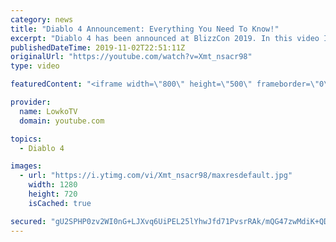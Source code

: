 ```yaml
---
category: news
title: "Diablo 4 Announcement: Everything You Need To Know!"
excerpt: "Diablo 4 has been announced at BlizzCon 2019. In this video I go over everything you need to know about this upcoming Blizzard Entertainment game."
publishedDateTime: 2019-11-02T22:51:11Z
originalUrl: "https://youtube.com/watch?v=Xmt_nsacr98"
type: video

featuredContent: "<iframe width=\"800\" height=\"500\" frameborder=\"0\" src=\"https://www.youtube.com/embed/Xmt_nsacr98\" allow=\"accelerometer; autoplay; encrypted-media; gyroscope; picture-in-picture\" allowfullscreen></iframe>"

provider:
  name: LowkoTV
  domain: youtube.com

topics:
  - Diablo 4

images:
  - url: "https://i.ytimg.com/vi/Xmt_nsacr98/maxresdefault.jpg"
    width: 1280
    height: 720
    isCached: true

secured: "gU2SPHP0zv2WI0nG+LJXvq6UiPEL25lYhwJfd71PvsrRAk/mQG47zwMdiK+QDdAEKLjYaaBqzjkrz2YKdtQNM6Pd0pJ4qMMPlRKOKLDEtxP9FBadcW6ioXBKS6JWiJFmGq7cXayaojci00A/TciTfL7A3ZzYn7HoC66cohHx4G5Q55j9/zxOMqstKB++vCINa3r95TFxorhL5QFtb7SYowTZNkP95CG+yWHUVQJrl1U7OxU3VVa76psacIP+cQX6T9hSNkkmWWmWmuFzr01MhesKAAJFxe+i3ICEo0UHGYG8JIPTZ0kxKmu22hoxNLYCsEJ6jqFWYT/Ll7qmdhH2IQ76A/0P5PcrEL8OSHvLW2nx1p5tcDlIUblyjzPPKS1WOOu0OyQcrduu3pFEPMQRhKQqNJAq2mRX5bQbnI1QX4taZVNpAJGdBEjapysJrVJ1;kLLfgPowIOtY1XMEHwl6yQ=="
---
```


